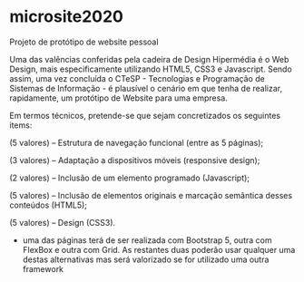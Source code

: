 # microsite2020
Projeto de protótipo de website pessoal

Uma das valências conferidas pela cadeira de Design Hipermédia é o Web Design, mais especificamente utilizando HTML5, CSS3 e Javascript. Sendo assim, uma vez concluída o CTeSP - Tecnologias e Programação de Sistemas de Informação - é plausível o cenário em que tenha de realizar, rapidamente, um protótipo de Website para uma empresa.

Em termos técnicos, pretende-se que sejam concretizados os seguintes items:

(5 valores) – Estrutura de navegação funcional (entre as 5 páginas);

(3 valores) – Adaptação a dispositivos móveis (responsive design);

(2 valores) – Inclusão de um elemento programado (Javascript);

(5 valores) – Inclusão de elementos originais e marcação semântica desses conteúdos (HTML5);

(5 valores) – Design (CSS3).


* uma das páginas terá de ser realizada com Bootstrap 5, outra com FlexBox e outra com Grid. As restantes duas poderão usar qualquer uma destas alternativas mas será valorizado se for utilizado uma outra framework
